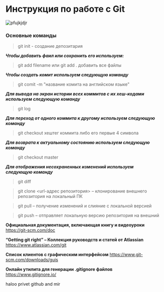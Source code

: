# **Инструкция по работе с Git**
![pfujkjdjr](https://avatars.mds.yandex.net/get-zen_doc/4790423/pub_608ab9c01037af4f21d3d4ac_608abcb234055e2cb3e830a5/scale_1200)

### Основные команды ###
>git init - создание депозитария  

***Чтобы добавить фаил или сохранить его используем:*** 

>git add filename или git add . добавить все файлы

***Чтобы создать комит используем следующую команду***

>git comit -m "название комита на английском языке"

***Для вывода на экран истории всех коммитов с их хеш-кодами используем следующую команду***

>git log 

***Для переход от одного коммита к другому используем следующую команду***

>git checkout хештег коммита либо его первые 4 символа 

***Для возврата к актуальному состоянию используем следующую команду***

>git checkout master

***Для отображения несохраненных изменений используем следующую команду***

>git diff

>git clone <url-адрес репозитория> – клонирование внешнего репозитория на  локальный ПК

>git pull – получение изменений и слияние с локальной версией

>git push – отправляет локальную версию репозитория на внешний


__Официальная документация, включающая книгу и видеоуроки__ https://git-scm.com/doc 

__“Getting git right” – Коллекция руководств и статей от Atlassian__ https://www.atlassian.com/git

__Список клиентов с графическим интерфейсом__ https://www.git-scm.com/downloads/guis

__Онлайн утилита для генерации .gitignore файлов__ https://www.gitignore.io/

haloo
privet github and mir

